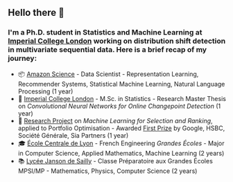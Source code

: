 ## Hello there 👋

### I'm a Ph.D. student in Statistics and Machine Learning at [Imperial College London](https://www.imperial.ac.uk/statistics/research/) working on distribution shift detection in multivariate sequential data. Here is a brief recap of my journey:

- 📦 [Amazon Science](https://www.amazon.science/) - Data Scientist - Representation Learning, Recommender Systems, Statistical Machine Learning, Natural Language Processing (1 year)
- 🔬 [Imperial College London](https://www.imperial.ac.uk/statistics/research/) - M.Sc. in Statistics - Research Master Thesis on _Convolutional Neural Networks for Online Changepoint Detection_ (1 year)
- 🔎 [Research Project](https://catalogue-bibli.ec-lyon.fr/cgi-bin/koha/opac-detail.pl?biblionumber=126295) on _Machine Learning for Selection and Ranking_, applied to Portfolio Optimisation - Awarded [First Prize](https://en.finance-and-innovation-for-good.com/%C3%A9ditions-pr%C3%A9c%C3%A9dentes) by Google, HSBC, Société Générale, Sia Partners (1 year)
- 🎓 [École Centrale de Lyon](https://www.ec-lyon.fr/en) - French Engineering _Grandes Écoles_ - Major in Computer Science, Applied Mathematics, Machine Learning (2 years)
- 📚 [Lycée Janson de Sailly](https://www.janson-de-sailly.fr/cpge-presentation-generale-structure/) - Classe Préparatoire aux Grandes Écoles MPSI/MP - Mathematics, Physics, Computer Science (2 years)
